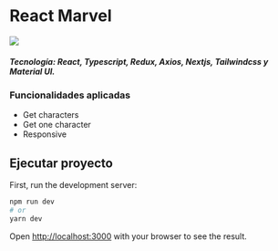 # React Marvel

![](https://i.ibb.co/7RwfcSm/image-2022-12-18-111157519.png)

##### Tecnología: React, Typescript, Redux, Axios, Nextjs, Tailwindcss y Material UI. 

### Funcionalidades aplicadas
- Get characters
- Get one character
- Responsive

## Ejecutar proyecto

First, run the development server:

```bash
npm run dev
# or
yarn dev
```

Open [http://localhost:3000](http://localhost:3000) with your browser to see the result.